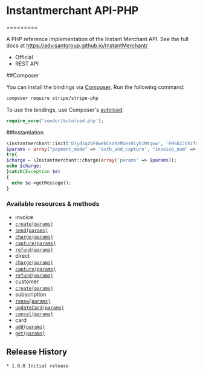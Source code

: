 # Instantmerchant API-PHP
=========

A PHP reference implementation of the Instant Merchant API. See the full docs at <https://advisantgroup.github.io/InstantMerchant/>

* Official
* REST API

##Composer

You can install the bindings via [Composer](http://getcomposer.org/). Run the following command:

```bash
composer require stripe/stripe-php
```

To use the bindings, use Composer's [autoload](https://getcomposer.org/doc/00-intro.md#autoloading):

```php
require_once('vendor/autoload.php');
```

##Instantiation
```php
\Instantmerchant::init('D7ydiqzOF0weBCsd9zMGes9iyh1Mtqow', 'FMSOZJGhIfnDMeW6twEOWdcNf52CwuSe', 'v1', false);
$params = array("payment_mode" => 'auth_and_capture', "invoice_num" => 82, "cardholder_name" => 'Jim', "card_number" => '4111111111111111', "exp_month"=> 11, "exp_year" => 2019, "cvc" => 123, "send_email" => 1, "save_card" => true, "is_default" => true, "card_id" => 'card_586cbfd8a3042' );
try{
$charge = \Instantmerchant::charge(array('params' => $params));
echo $charge;
}catch(Exception $e)
{
  echo $e->getMessage();
}
```

### Available resources & methods

 * invoice
  * [`create(params)`](https://advisantgroup.github.io/InstantMerchant/#invoice)
  * [`send(params)`](https://advisantgroup.github.io/InstantMerchant/#send-invoice)
  * [`charge(params)`](https://advisantgroup.github.io/InstantMerchant/#charge-invoice)
  * [`capture(params)`](https://advisantgroup.github.io/InstantMerchant/#capture-invoice)
  * [`refund(params)`](https://advisantgroup.github.io/InstantMerchant/#refund)
 * direct
  * [`charge(params)`](https://advisantgroup.github.io/InstantMerchant/#direct-payment)
  * [`capture(params)`](https://advisantgroup.github.io/InstantMerchant/#capture-charge)
  * [`refund(params)`](https://advisantgroup.github.io/InstantMerchant/#refund11)
 * customer
  * [`create(params)`](https://advisantgroup.github.io/InstantMerchant/#create-customer)
 * subscription
  * [`renew(params)`](https://advisantgroup.github.io/InstantMerchant/#create-customer)
  * [`updateCard(params)`](https://advisantgroup.github.io/InstantMerchant/#create-customer)
  * [`cancel(params)`](https://advisantgroup.github.io/InstantMerchant/#create-customer)
 * card
  * [`add(params)`](https://advisantgroup.github.io/InstantMerchant/#create-customer)
  * [`get(params)`](https://advisantgroup.github.io/InstantMerchant/#create-customer)


## Release History
```
* 1.0.0 Initial release
```
